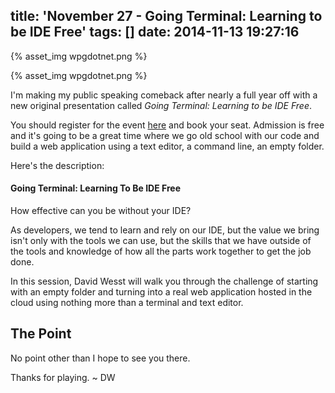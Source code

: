 title: 'November 27 - Going Terminal: Learning to be IDE Free'
tags: []
date: 2014-11-13 19:27:16
---
{% asset_img wpgdotnet.png %}
<!-- more -->

{% asset_img wpgdotnet.png %}

I'm making my public speaking comeback after nearly a full year off with a new original presentation called _Going Terminal: Learning to be IDE Free_.

You should register for the event [here](http://d.wes.st/14eIC13) and book your seat. Admission is free and it's going to be a great time where we go old school with our code and build a web application using a text editor, a command line, an empty folder.

Here's the description:

#### Going Terminal: Learning To Be IDE Free

How effective can you be without your IDE?

As developers, we tend to learn and rely on our IDE, but the value we bring isn't only with the tools we can use, but the skills that we have outside of the tools and knowledge of how all the parts work together to get the job done.

In this session, David Wesst will walk you through the challenge of starting with an empty folder and turning into a real web application hosted in the cloud using nothing more than a terminal and text editor.

## The Point

No point other than I hope to see you there.

Thanks for playing.  ~ DW